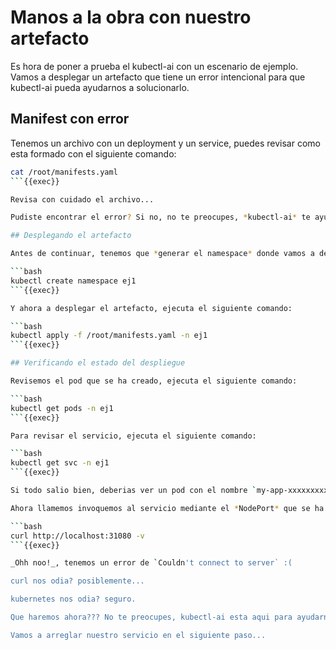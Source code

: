 # Manos a la obra con nuestro artefacto

Es hora de poner a prueba el kubectl-ai con un escenario de ejemplo. Vamos a desplegar un artefacto que tiene un error intencional para que kubectl-ai pueda ayudarnos a solucionarlo.

## Manifest con error

Tenemos un archivo con un deployment y un service, puedes revisar como esta formado con el siguiente comando:

```bash
cat /root/manifests.yaml
```{{exec}}

Revisa con cuidado el archivo...

Pudiste encontrar el error? Si no, no te preocupes, *kubectl-ai* te ayudara a encontrarlo.

## Desplegando el artefacto

Antes de continuar, tenemos que *generar el namespace* donde vamos a desplegar el artefacto. Para eso, ejecuta el siguiente comando:

```bash
kubectl create namespace ej1
```{{exec}}

Y ahora a desplegar el artefacto, ejecuta el siguiente comando:

```bash
kubectl apply -f /root/manifests.yaml -n ej1
```{{exec}}

## Verificando el estado del despliegue

Revisemos el pod que se ha creado, ejecuta el siguiente comando:

```bash
kubectl get pods -n ej1
```{{exec}}

Para revisar el servicio, ejecuta el siguiente comando:

```bash
kubectl get svc -n ej1
```{{exec}}

Si todo salio bien, deberias ver un pod con el nombre `my-app-xxxxxxxxx-xxxxx` y el estado `Running`.

Ahora llamemos invoquemos al servicio mediante el *NodePort* que se ha creado, ejecuta el siguiente comando:

```bash
curl http://localhost:31080 -v
```{{exec}}

_Ohh noo!_, tenemos un error de `Couldn't connect to server` :( 

curl nos odia? posiblemente...

kubernetes nos odia? seguro.

Que haremos ahora??? No te preocupes, kubectl-ai esta aqui para ayudarnos (o eso esperamos...).

Vamos a arreglar nuestro servicio en el siguiente paso...
